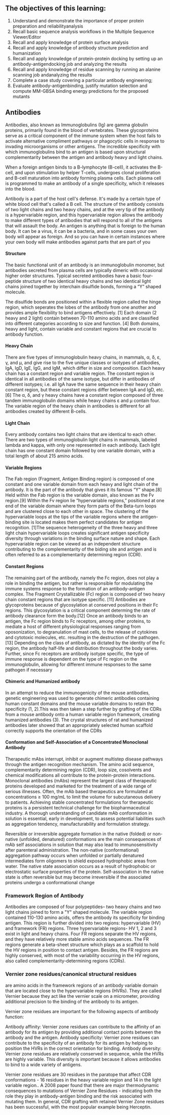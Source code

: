 ## The objectives of this learning:
1. Understand and demonstrate the importance of proper protein preparation and reliabilityanalysis
2. Recall basic sequence analysis workflows in the Multiple Sequence Viewer/Editor
3. Recall and apply knowledge of protein surface analysis
4. Recall and apply knowledge of antibody structure prediction and humanization
5. Recall and apply knowledge of protein-protein docking by setting up an antibody-antigendocking job and analyzing the results
6. Recall and apply knowledge of residue scanning by running an alanine scanning job andanalyzing the results
7. Complete a case study covering a particular antibody engineering; 
8. Evaluate antibody-antigenbinding, justify mutation selection and compute MM-GBSA binding energy predictions for the proposed mutants


## Antibodies
Antibodies, also known as Immunoglobulins (Ig) are gamma globulin proteins, primarily found in the blood of vertebrates. These glycoproteins serve as a critical component of the immune system when the host fails to activate alternative compliment pathways or phagocytic cells in response to invading microorganisms or other antigens. The incredible specificity with which immunoglobulins bind to an antigen is based upon structural complementarity between the antigen and antibody heavy and light chains.

When a foreign antigen binds to a B-lymphocyte (B-cell), it activates the B-cell, and upon stimulation by helper T-cells, undergoes clonal proliferation and B-cell maturation into antibody forming plasma cells. Each plasma cell is programmed to make an antibody of a single specificity, which it releases into the blood.

Antibody is a part of the host cell's defense. It's made by a certain type of white blood cell that's called a B cell. The structure of the antibody consists of two light chains and two heavy chains, and at the very tip of the antibody is a hypervariable region, and this hypervariable region allows the antibody to make different types of antibodies that will respond to all of the antigens that will assault the body. An antigen is anything that is foreign to the human body. It can be a virus, it can be a bacteria, and in some cases your own body will appear as foreign. And so you can have in certain instances where your own body will make antibodies against parts that are part of you

#### Structure
The basic functional unit of an antibody is an immunoglobulin monomer, but antibodies secreted from plasma cells are typically dimeric with occasional higher order structures. Typical secreted antibodies have a basic four-peptide structure of two identical heavy chains and two identical light chains joined together by interchain disulfide bonds, forming a “Y” shaped molecule.

The disulfide bonds are positioned within a flexible region called the hinge region, which seperates the lobes of the antibody from one another and provides ample flexibility to bind antigens effectively. [1] Each domain (2 heavy and 2 light) contain between 70-110 amino acids and are classified into different categories according to size and function. [4] Both domains, heavy and light, contain variable and constant regions that are crucial to antibody function.

#### Heavy Chain
There are five types of immunoglobulin heavy chains, in mammals, α, δ, ε, γ, and μ, and give rise to the five unique classes or isotypes of antibodies, IgA, IgD, IgE, IgG, and IgM, which differ in size and composition. Each heavy chain has a constant region and variable region. The constant region is identical in all antibodies of the same isotype, but differ in antibodies of different isotypes; i.e. all IgA have the same sequence in their heavy chain constant region, but these constant regions differ between IgA and IgD, etc. [6] The α, δ, and γ heavy chains have a constant region composed of three tandem immunoglobulin domains while heavy chains ε and μ contain four. The variable region of the heavy chain in antibodies is different for all antibodies created by different B-cells.

#### Light Chain
Every antibody contains two light chains that are identical to each other. There are two types of immunoglobulin light chains in mammals, labeled lambda and kappa, with only one represented in each antibody. Each light chain has one constant domain followed by one variable domain, with a total length of about 215 amino acids.

#### Variable Regions
The Fab region (Fragment, Antigen Binding region) is composed of one constant and one variable domain from each heavy and light chain of the antibody. It is the part of the antibody that gives it its famous “Y” shape.[8] Held within the Fab region is the variable domain, also known as the Fv region.[9] Within the Fv region lie “hypervariable regions,” positioned at one end of the variable domain where they form parts of the Beta-turn loops and are clustered close to each other in space. The clustering of the hypervariable loops at the tips of the variable regions where the antigen-binding site is located makes them perfect candidates for antigen recognition. [1]The sequence heterogeneity of the three heavy and three light chain hypervariable loops creates significant antigen specificity diversity through variations in the binding surface nature and shape. Each hypervariable region can be viewed as an independent structure contributing to the complementarity of the biding site and antigen and is often referred to as a complementarity determining region (CDR).

#### Constant Regions
The remaining part of the antibody, namely the Fc region, does not play a role in binding the antigen, but rather is responsible for modulating the immune systems response to the formation of an antibody-antigen complex. The Fragment Crystallizable (Fc) region is composed of two heavy chain constant regions that are isotype specific. [11] Antibodies are glycoproteins because of glycosylation at conserved positions in their Fc regions. This glycosylation is a critical component determing the rate of antibody clearance form the body.[12] Once an antibody binds to an antigen, the Fc region binds to Fc receptors, among other proteins, to mediate a host of different physiological responses ranging from oposonization, to degranulation of mast cells, to the release of cytokines and cytotoxic molecules, etc. resulting in the destruction of the pathogen. [13] Depending on the class of antibody, as dictated by the identity of the Fc region, the antibody half-life and distribution throughout the body varies. Further, since Fc receptors are antibody isotype specific, the type of immune response is dependent on the type of Fc region on the immunoglobulin, allowing for different immune responses to the same pathogen if necessary

#### Chimeric and Humanized antibody
In an attempt to reduce the immunogenicity of the mouse antibodies, genetic engineering was used to generate chimeric antibodies containing human constant domains and the mouse variable domains to retain the specificity (1, 2).This was then taken a step further by grafting of the CDRs from a mouse antibody onto a human variable region framework, creating humanized antibodies (3). The crystal structures of rat and humanized antibodies later showed that an appropriately selected human scaffold correctly supports the orientation of the CDRs 

#### Conformation and Self-Association of a Concentrated Monoclonal Antibody
Therapeutic mAbs interrupt, inhibit or augment multistep disease pathways through the antigen recognition mechanism. The amino acid sequence, complementarity determining region (CDR), loop size,
cosolvents and chemical modifications all contribute to the protein-protein interactions. Monoclonal antibodies (mAbs) represent the largest class of therapeutic proteins developed and marketed for the treatment of a wide range of serious illnesses. Often, the mAb based therapeutics are formulated at concentrations ≥ 100 mg/mL to limit the volume for subcutaneous delivery to patients. Achieving stable concentrated formulations for therapeutic proteins is a persistent technical challenge for the biopharmaceutical industry. A thorough understanding of candidate mAb conformation in solution is essential, early in development, to assess potential liabilities such as aggregation tendency, manufacturability and formulation strategy.

Reversible or irreversible aggregate formation in the native (folded) or non-native (unfolded, denatured) conformations are the main consequences of mAb self associations in solution that may also lead to immunosensitivity after parenteral administration. The non-native (conformational) aggregation pathway occurs when unfolded or partially denatured intermediates form oligomers to shield exposed hydrophobic areas from water. The native state association occurs as a result of hydrophobic or electrostatic surface properties of the protein. Self-association in the native state is often reversible but may become irreversible if the associated proteins undergo a conformational change

### Framework Region of Antibody

Antibodies are composed of four polypeptides– two heavy chains and two light chains joined to form a "Y" shaped molecule. The variable region contained 110-130 amino acids, offers the antibody its specificity for binding antigen. This region is further divided into two regions: hypervariable (HV) and framework (FR) regions. Three hypervariable regions- HV 1, 2 and 3 exist in light and heavy chains. Four FR regions separate the HV regions, and they have relatively more stable amino acids sequences. The FR regions generate a beta-sheet structure which plays as a scaffold to hold the HV regions in position to contact antigen. Besides, the FR regions are highly conserved, with most of the variability occurring in the HV regions, also called complementarity-determining regions (CDRs).

### Vernier zone residues/canonical structural residues

are amino acids in the framework regions of an antibody variable domain that are located close to the hypervariable regions (HVRs). They are called Vernier because they act like the vernier scale on a micrometer, providing additional precision to the binding of the antibody to its antigen.

Vernier zone residues are important for the following aspects of antibody function:

Antibody affinity: Vernier zone residues can contribute to the affinity of an antibody for its antigen by providing additional contact points between the antibody and the antigen.
Antibody specificity: Vernier zone residues can contribute to the specificity of an antibody for its antigen by helping to position the HVRs in the correct orientation for binding.
Antibody diversity: Vernier zone residues are relatively conserved in sequence, while the HVRs are highly variable. This diversity is important because it allows antibodies to bind to a wide variety of antigens.

Vernier zone residues are 30 residues in the paratope that affect CDR conformations - 16 residues in the heavy variable region and 14 in the light variable region.. A 2008 paper
found that there are major thermodynamic consequences to mutations of Vernier Zone Residues - indicating both the role they play in antibody-antigen binding and the risk
associated with mutating them. In general, CDR grafting with retained Vernier Zone residues has been successful, with the most popular example being Herceptin.

